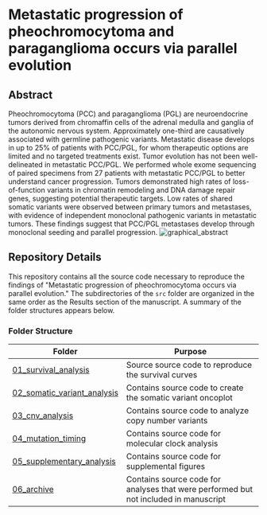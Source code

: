# Metastatic progression of pheochromocytoma and paraganglioma occurs via parallel evolution
## Abstract
Pheochromocytoma (PCC) and paraganglioma (PGL) are neuroendocrine tumors derived from chromaffin cells of the adrenal medulla and ganglia of the autonomic nervous system. Approximately one-third are causatively associated with germline pathogenic variants. Metastatic disease develops in up to 25% of patients with PCC/PGL, for whom therapeutic options are limited and no targeted treatments exist. Tumor evolution has not been well-delineated in metastatic PCC/PGL. We performed whole exome sequencing of paired specimens from 27 patients with metastatic PCC/PGL to better understand cancer progression. Tumors demonstrated high rates of loss-of-function variants in chromatin remodeling and DNA damage repair genes, suggesting potential therapeutic targets. Low rates of shared somatic variants were observed between primary tumors and metastases, with evidence of independent monoclonal pathogenic variants in metastatic tumors. These findings suggest that PCC/PGL metastases develop through monoclonal seeding and parallel progression.
![graphical_abstract](https://github.com/user-attachments/assets/ec19ce79-bb9b-4eb9-a470-49e5f9018b4c)
## Repository Details
This repository contains all the source code necessary to reproduce the findings of "Metastatic progression of pheochromocytoma occurs via parallel evolution." The subdirectories of the `src` folder are organized in the same order as the Results section of the manuscript. A summary of the folder structures appears below.
### Folder Structure 
| Folder | Purpose |
| --- | --- |
| [01_survival_analysis](src/01_survival_analysis) | Source source code to reproduce the survival curves |
| [02_somatic_variant_analysis](src/02_somatic_variant_analysis) | Contains source code to create the somatic variant oncoplot |
| [03_cnv_analysis](src/03_cnv_analysis) | Contains source code to analyze copy number variants |
| [04_mutation_timing](src/04_mutation_timing) | Contains source code for molecular clock analysis |
| [05_supplementary_analysis](src/05_supplementary_analysis) | Contains source code for supplemental figures |
| [06_archive](src/06_archice) | Contains source code for analyses that were performed but not included in manuscript |
